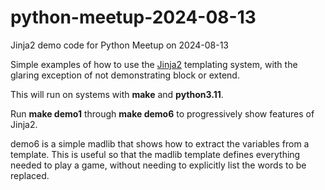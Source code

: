 # python-meetup-2024-08-13
Jinja2 demo code for Python Meetup on 2024-08-13

Simple examples of how to use the [Jinja2](https://jinja.palletsprojects.com/en/3.1.x/)
templating system, with the glaring exception of not demonstrating block or extend.

This will run on systems with **make** and **python3.11**.

Run **make demo1** through **make demo6** to progressively show features of Jinja2.

demo6 is a simple madlib that shows how to extract the variables
from a template.  This is useful so that the madlib template defines
everything needed to play a game, without needing to explicitly list
the words to be replaced.
